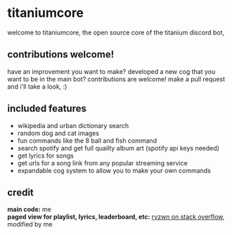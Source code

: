 #  titaniumcore
welcome  to  titaniumcore,  the  open  source  core  of  the  titanium  discord  bot,

##  contributions  welcome!
have  an  improvement  you  want  to  make?  developed  a  new  cog  that  you  want  to  be  in  the  main  bot?  contributions  are  welcome!  make  a  pull  request  and  i'll  take  a  look,  :)

##  included  features
-  wikipedia  and  urban  dictionary  search
-  random  dog  and  cat  images
-  fun  commands  like  the  8  ball  and  fish  command
-  search  spotify  and  get  full  quailty  album  art  (spotify  api  keys  needed)
-  get  lyrics  for  songs
-  get  urls  for  a  song  link  from  any  popular  streaming  service
-  expandable  cog  system  to  allow  you  to  make  your  own  commands

##  credit
**main  code:**  me\
**paged  view  for  playlist,  lyrics,  leaderboard,  etc:**  [rvzwn  on  stack  overflow](https://stackoverflow.com/a/77463524),  modified  by  me

